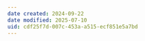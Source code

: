 ```yaml
---
date created: 2024-09-22
date modified: 2025-07-10
uid: cdf25f7d-007c-453a-a515-ecf851e5a7bd
---
```


